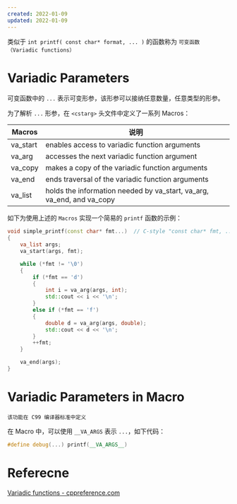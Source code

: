 ```yaml
---
created: 2022-01-09
updated: 2022-01-09
---
```


类似于 `int printf( const char* format, ... )` 的函数称为 `可变函数（Variadic functions）`

# Variadic Parameters

可变函数中的 `...` 表示可变形参，该形参可以接纳任意数量，任意类型的形参。

为了解析 `...` 形参，在 `<cstarg>` 头文件中定义了一系列 Macros：

| Macros    | 说明                                                                      |
| -------- | --------------------------------------------------------------------- |
| va_start | enables access to variadic function arguments                         |
| va_arg   | accesses the next variadic function argument                          |
| va_copy  | makes a copy of the variadic function arguments                          |
| va_end   | ends traversal of the variadic function arguments                     |
| va_list  | holds the information needed by va_start, va_arg, va_end, and va_copy |

如下为使用上述的 `Macros` 实现一个简易的 `printf` 函数的示例：
```cpp
void simple_printf(const char* fmt...)  // C-style "const char* fmt, ..." is also valid
{
    va_list args;
    va_start(args, fmt);

    while (*fmt != '\0')
    {
        if (*fmt == 'd')
        {
            int i = va_arg(args, int);
            std::cout << i << '\n';
        }
        else if (*fmt == 'f')
        {
            double d = va_arg(args, double);
            std::cout << d << '\n';
        }
        ++fmt;
    }

    va_end(args);
}
```

# Variadic Parameters in Macro

```ad-note
该功能在 C99 编译器标准中定义
```

在 Macro 中，可以使用 `__VA_ARGS` 表示 `...`，如下代码：
```cpp
#define debug(...) printf(__VA_ARGS__)
```


# Referecne

[Variadic functions - cppreference.com](https://en.cppreference.com/w/cpp/utility/variadic)